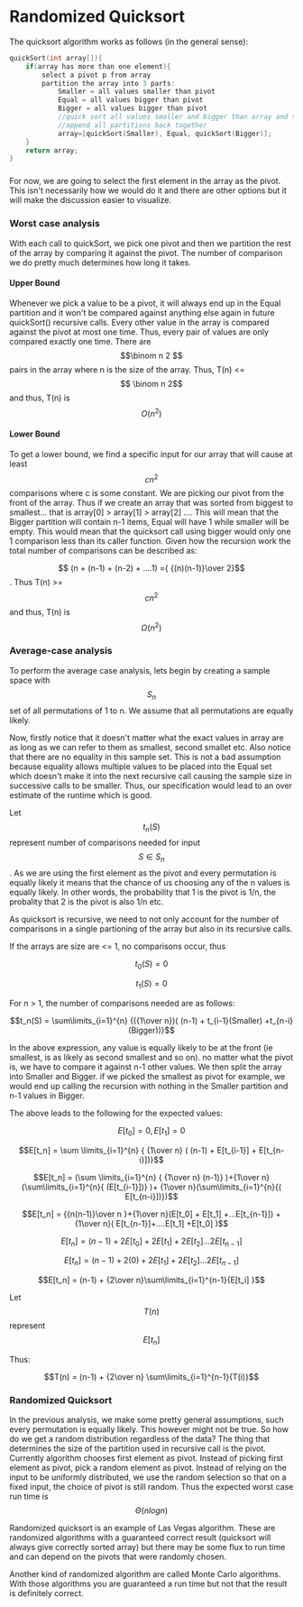 # Randomized Quicksort

The quicksort algorithm works as follows \(in the general sense\):

```cpp
quickSort(int array[]){
    if(array has more than one element){
        select a pivot p from array
        partition the array into 3 parts:
            Smaller = all values smaller than pivot
            Equal = all values bigger than pivot
            Bigger = all values bigger than pivot
            //quick sort all values smaller and bigger than array and then
            //append all partitions back together
            array=[quickSort(Smaller), Equal, quickSort(Bigger)];
    }
    return array;
}
```

### 

For now, we are going to select the first element in the array as the pivot.  This isn't necessarily how we would do it and there are other options but it will make the discussion easier to visualize.

### Worst case analysis

With each call to quickSort, we pick one pivot and then we partition the rest of the array by comparing it against the pivot.  The number of comparison we do pretty much determines how long it takes.

#### Upper Bound

Whenever we pick a value to be a pivot, it will always end up in the Equal partition and it won't be compared against anything else again in future quickSort\(\) recursive calls.  Every other value in the array is compared against the pivot at most one time.  Thus, every pair of values are only compared exactly one time.  There are $$\binom n 2 $$pairs in the array where n is the size of the array. Thus, T\(n\) &lt;= $$ \binom n 2$$ and thus, T\(n\) is $$O(n^2)$$

#### Lower Bound

To get a lower bound, we find a specific input for our array that will cause at least $$c n^2$$comparisons where c is some constant.  We are picking our pivot from the front of the array.  Thus if we create an array that was sorted from biggest to smallest... that is array\[0\] &gt; array\[1\] &gt; array\[2\] .... This will mean that the Bigger partition will contain n-1 items, Equal will have 1 while smaller will be empty.  This would mean that the quicksort call using bigger would only one 1 comparison less than its caller function.  Given how the recursion work the total number of comparisons can be described as:

 $$ (n + (n-1) + (n-2) + ....1) ={ {(n)(n-1)}\over 2}$$.  Thus T\(n\) &gt;= $$cn^2$$ and thus, T\(n\) is $$\Omega (n^2)$$

### Average-case analysis

To perform the average case analysis, lets begin by creating a sample space with $$S_n$$ set of all permutations of 1 to n.  We assume that all permutations are equally likely.

Now, firstly notice that it doesn't matter what the exact values in array are as long as we can refer to them as smallest, second smallet etc. Also notice that there are no equality in this sample set.  This is not a bad assumption because equality allows multiple values to be placed into the Equal set which doesn't make it into the next recursive call causing the sample size in successive calls to be smaller. Thus, our specification would lead to an over estimate of the runtime which is good.

Let $$t_n(S)$$represent number of comparisons needed for input $$S \in S_n$$.  As we are using the first element as the pivot and every permutation is equally likely it means that the chance of us choosing any of the n values is equally likely.  In other words, the probability that 1 is the pivot is 1/n, the probality that 2 is the pivot is also 1/n etc.

As quicksort is recursive, we need to not only account for the number of comparisons in a single partioning of the array but also in its recursive calls. 

If the arrays are size are  &lt;= 1, no comparisons occur, thus

$$t_0(S) = 0$$  

$$t_1(S)=0$$

For n &gt; 1, the number of comparisons needed are as follows:

$$t_n(S) = \sum\limits_{i=1}^{n} {({1\over n})( (n-1) + t_{i-1}(Smaller) +t_{n-i}(Bigger))}$$

In the above expression, any value is equally likely to be at the front \(ie smallest, is as likely as second smallest and so on\).  no matter what the pivot is, we have to compare it against n-1 other values.  We then split the array into Smaller and Bigger.  if we picked the smallest as pivot for example, we would end up calling the recursion with nothing in the Smaller partition and n-1 values in Bigger.  

The above leads to the following for the expected values:

$$E[t_0] = 0, E[t_1] = 0$$

$$E[t_n] = \sum \limits_{i=1}^{n} { {1\over n} ( (n-1) + E[t_{i-1}] + E[t_{n-i}])}$$

$$E[t_n] = (\sum \limits_{i=1}^{n} { {1\over n}  (n-1)} )+{1\over n}(\sum\limits_{i=1}^{n}{ (E[t_{i-1}])} )+  {1\over n}(\sum\limits_{i=1}^{n}{( E[t_{n-i}])})$$

$$E[t_n] = {{n(n-1)}\over n }+{1\over n}(E[t_0]  + E[t_1]  +...E[t_{n-1}]) +{1\over n}( E[t_{n-1}]+....E[t_1] +E[t_0] )$$

$$E[t_n] = (n-1) + 2E[t_0]  + 2E[t_1]  + 2E[t_2] ...2E[t_{n-1}]$$

$$E[t_n] = (n-1) + 2(0) + 2E[t_1]  + 2E[t_2] ...2E[t_{n-1}]$$

$$E[t_n] = (n-1) + {2\over n}\sum\limits_{i=1}^{n-1}{E[t_i] }$$

Let $$T(n)$$ represent $$E[t_n]$$

Thus:

$$T(n) = (n-1) + {2\over n} \sum\limits_{i=1}^{n-1}{T(i)}$$

### Randomized Quicksort

In the previous analysis, we make some pretty general assumptions, such every permutation is equally likely.  This however might not be true.  So how do we get a random distribution regardless of the data?  The thing that determines the size of the partition used in recursive call is the pivot.  Currently algorithm chooses first element as pivot.  Instead of picking first element as pivot, pick a random element as pivot.  Instead of relying on the input to be uniformly distributed, we use the random selection so that on a fixed input, the choice of pivot is still random.  Thus the expected worst case run time is $$\Theta (nlogn)$$

Randomized quicksort is an example of Las Vegas algorithm.  These are randomized algorithms with a guaranteed correct result \(quicksort will always give correctly sorted array\) but there may be some flux to run time and can depend on the pivots that were randomly chosen.

Another kind of randomized algorithm are called Monte Carlo algorithms.  With those algorithms you are guaranteed a run time but not that the result is definitely correct.



